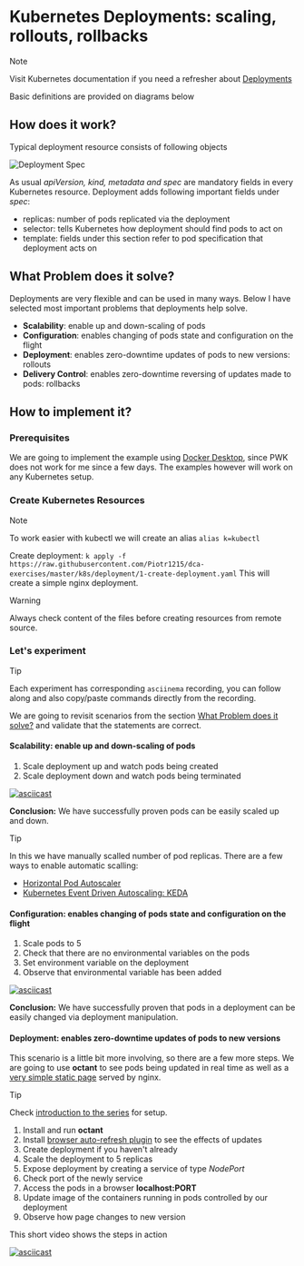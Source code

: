 # Kubernetes Deployments: scaling, rollouts, rollbacks <!-- {docsify-ignore-all} -->

> [!NOTE]
> Visit Kubernetes documentation if you need a refresher about [Deployments](https://kubernetes.io/docs/concepts/workloads/controllers/deployment/)
>
> Basic definitions are provided on diagrams below

## How does it work?

Typical deployment resource consists of following objects

![Deployment Spec](http://www.plantuml.com/plantuml/proxy?cache=yes&src=https://raw.githubusercontent.com/Piotr1215/dca-prep-kit/master/diagrams/k8s-deployment-spec.puml&fmt=png)

As usual *apiVersion, kind, metadata and spec* are mandatory fields in every Kubernetes resource. Deployment adds following important fields under *spec*:

- replicas: number of pods replicated via the deployment
- selector: tells Kubernetes how deployment should find pods to act on
- template: fields under this section refer to pod specification that deployment acts on

## What Problem does it solve?

Deployments are very flexible and can be used in many ways. Below I have selected most important problems that deployments help solve.

- **Scalability**: enable up and down-scaling of pods
- **Configuration**: enables changing of pods state and configuration on the flight
- **Deployment**: enables zero-downtime updates of pods to new versions: rollouts
- **Delivery Control**: enables zero-downtime reversing of updates made to pods: rollbacks

## How to implement it?

### Prerequisites

We are going to implement the example using [Docker Desktop](https://www.docker.com/products/docker-desktop), since PWK does not work for me since a few days.
The examples however will work on any Kubernetes setup.

### Create Kubernetes Resources

> [!NOTE]
> To work easier with kubectl we will create an alias `alias k=kubectl`

Create deployment: `k apply -f https://raw.githubusercontent.com/Piotr1215/dca-exercises/master/k8s/deployment/1-create-deployment.yaml`
This will create a simple nginx deployment.

> [!WARNING]
> Always check content of the files before creating resources from remote source.

### Let's experiment

> [!TIP]
> Each experiment has corresponding `asciinema` recording, you can follow along and also copy/paste commands directly from the recording.

We are going to revisit scenarios from the section [What Problem does it solve?](#What-Problem-does-it-solve?) and validate that the statements are correct.

#### Scalability: enable up and down-scaling of pods

1. Scale deployment up and watch pods being created
2. Scale deployment down and watch pods being terminated

[![asciicast](https://asciinema.org/a/383682.svg)](https://asciinema.org/a/383682)

**Conclusion:** We have successfully proven pods can be easily scaled up and down.

> [!TIP]
> In this we have manually scalled number of pod replicas. There are a few ways to enable automatic scalling:
>
> - [Horizontal Pod Autoscaler](https://kubernetes.io/docs/tasks/run-application/horizontal-pod-autoscale/)
> - [Kubernetes Event Driven Autoscaling: KEDA](https://kubernetes.io/docs/tasks/run-application/horizontal-pod-autoscale/)

#### Configuration: enables changing of pods state and configuration on the flight

1. Scale pods to 5
2. Check that there are no environmental variables on the pods
3. Set environment variable on the deployment
4. Observe that environmental variable has been added

[![asciicast](https://asciinema.org/a/383703.svg)](https://asciinema.org/a/383703)

**Conclusion:** We have successfully proven that pods in a deployment can be easily changed via deployment manipulation.

#### Deployment: enables zero-downtime updates of pods to new versions

This scenario is a little bit more involving, so there are a few more steps.
We are going to use **octant** to see pods being updated in real time as well as a [very simple static page](https://hub.docker.com/repository/docker/piotrzan/nginx-demo) served by nginx.

> [!TIP]
> Check [introduction to the series](https://itnext.io/kubernetes-explained-deep-enough-1ea2c6821501) for setup.

1. Install and run **octant**
2. Install [browser auto-refresh plugin](https://www.supersimpleautorefresh.tk/) to see the effects of updates
3. Create deployment if you haven't already
4. Scale the deployment to 5 replicas
5. Expose deployment by creating a service of type *NodePort*
6. Check port of the newly service
7. Access the pods in a browser **localhost:PORT**
8. Update image of the containers running in pods controlled by our deployment
9. Observe how page changes to new version

This short video shows the steps in action

[![asciicast](https://i9.ytimg.com/vi/QQAhPbi8mm4/mq2.jpg?sqp=CLzI7v8F&rs=AOn4CLBbm6cxNaxywsYLIapxPuauIW5GhA)](https://www.youtube.com/watch?v=QQAhPbi8mm4&ab_channel=DockerCertifiedAssociateExamples)